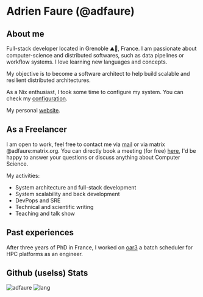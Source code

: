 # Adrien Faure (@adfaure)

## About me

Full-stack developer located in Grenoble ⛰🚠, France. I am passionate about computer-science and distributed softwares, such as data pipelines or workflow systems. I love learning new languages and concepts.

My objective is to become a software architect to help build scalable and resilient distributed architectures.

As a Nix enthusiast, I took some time to configure my system. You can check my [configuration](https://github.com/adfaure/nix_configuration).

My personal [website](https://adfaure.github.io).

## As a Freelancer
I am open to work, feel free to contact me via [mail](mailto:adfaure@protonmail.com) or via matrix @adfaure:matrix.org.
You can directly book a meeting (for free) [here](https://cal.com/adfaure), I'd be happy to answer your questions or discuss anything about Computer Science.

My activities:
- System architecture and full-stack development
- System scalability and back development
- DevPops and SRE
- Technical and scientific writing
- Teaching and talk show

## Past experiences
After three years of PhD in France, I worked on [oar3](https://github.com/oar-team/oar3) a batch scheduler for HPC platforms as an engineer.

## Github (uselss) Stats
![adfaure](https://github-readme-stats.vercel.app/api?username=adfaure)
![lang](https://github-readme-stats.vercel.app/api/top-langs?username=adfaure&layout=compact&exclude_repo=qmk)
